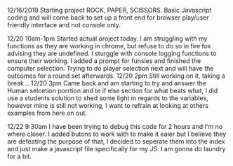 12/16/2019
Starting project ROCK, PAPER, SCISSORS. Basic Javascript coding and will come back to set up a front end for browser play/user friendly interface and not console only.

12/20 10am-1pm
Started actual oroject today. I am struggling with my functions as they are working in chrome, but refuse to do so in fire fox advising they are undefined. I sturggle with console logging functions to ensure their working.
I added a prompt for funsies and finished the computer selection. Trying to do player selection next and will have the outcomes for a round set afterwards.
12/20 2pm
Still working on it, taking a break...
12/20 3pm
Came back and am starting to try and answer the Human selcetion porrtion and te if else section for what beats what, I did use a students solution to shed some light in regards to the variables, however mine is still not working, I want to refrain at looking at others examples from here on out.

12/22 9:30am
I have been trying to debug this code for 2 hours and I'm no where closer. I added butons to work with to make it eaier but I believe they are defeating the purpose of that, I decided to seperate them into the index and just make a javascript file specifically for my JS. I am gonna do laundry for a bit.

